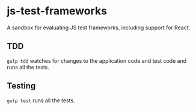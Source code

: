 # js-test-frameworks
A sandbox for evaluating JS test frameworks, including support for React.
## TDD
`gulp tdd` watches for changes to the application code and test code and runs all the tests.
## Testing
`gulp test` runs all the tests.
